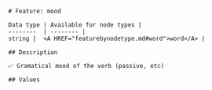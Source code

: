 <pre><code># Feature: mood

Data type | Available for node types |
--------  | -------- |
string |  &lt;A HREF="featurebynodetype.md#word"&gt;word&lt;/A&gt; |

## Description

✅ Gramatical mood of the verb (passive, etc)

## Values
</code></pre>
